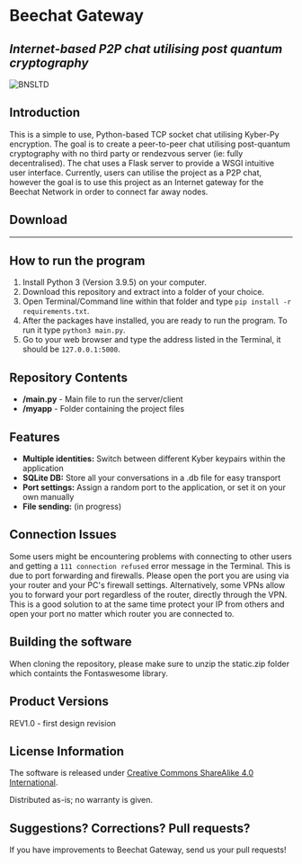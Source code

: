 # Beechat Gateway
## _Internet-based P2P chat utilising post quantum cryptography_

![BNSLTD](https://beechat.network/wp-content/uploads/2021/02/powered-by-1.png)

## Introduction

This is a simple to use, Python-based TCP socket chat utilising Kyber-Py encryption. The goal is to create a peer-to-peer chat utilising post-quantum cryptography with no third party or rendezvous server (ie: fully decentralised). The chat uses a Flask server to provide a WSGI intuitive user interface. Currently, users can utilise the project as a P2P chat, however the goal is to use this project as an Internet gateway for the Beechat Network in order to connect far away nodes.

## Download
-------------------


How to run the program
-------------------
1) Install Python 3 (Version 3.9.5) on your computer.
2) Download this repository and extract into a folder of your choice.
3) Open Terminal/Command line within that folder and type ```pip install -r requirements.txt```.
4) After the packages have installed, you are ready to run the program. To run it type ```python3 main.py```.
5) Go to your web browser and type the address listed in the Terminal, it should be ```127.0.0.1:5000```.

Repository Contents
-------------------

* **/main.py** - Main file to run the server/client
* **/myapp** - Folder containing the project files

Features
-------------------

* **Multiple identities:** Switch between different Kyber keypairs within the application
* **SQLite DB:** Store all your conversations in a .db file for easy transport
* **Port settings:** Assign a random port to the application, or set it on your own manually
* **File sending:** (in progress)


Connection Issues
-------------------
Some users might be encountering problems with connecting to other users and getting a ```111 connection refused``` error message in the Terminal. This is due to port forwarding and firewalls. Please open the port you are using via your router and your PC's firewall settings. Alternatively, some VPNs allow you to forward your port regardless of the router, directly through the VPN. This is a good solution to at the same time protect your IP from others and open your port no matter which router you are connected to.


Building the software
-------------------
When cloning the repository, please make sure to unzip the static.zip folder which containts the Fontaswesome library.

Product Versions
-------------------

REV1.0 - first design revision


License Information
-------------------
The software is released under [Creative Commons ShareAlike 4.0 International](https://creativecommons.org/licenses/by-sa/4.0/).

Distributed as-is; no warranty is given.


Suggestions? Corrections? Pull requests?
-------------------
If you have improvements to Beechat Gateway, send us your pull requests!

